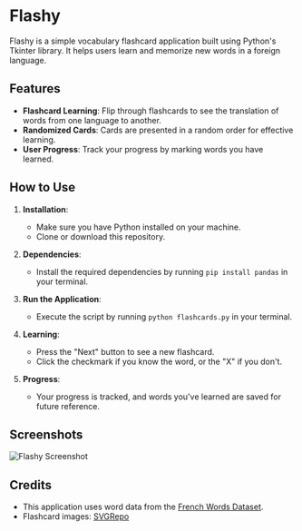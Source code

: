 # Flashy

Flashy is a simple vocabulary flashcard application built using Python's Tkinter library. It helps users learn and memorize new words in a foreign language.

## Features

- **Flashcard Learning**: Flip through flashcards to see the translation of words from one language to another.
- **Randomized Cards**: Cards are presented in a random order for effective learning.
- **User Progress**: Track your progress by marking words you have learned.

## How to Use

1. **Installation**:
   - Make sure you have Python installed on your machine.
   - Clone or download this repository.

2. **Dependencies**:
   - Install the required dependencies by running `pip install pandas` in your terminal.

3. **Run the Application**:
   - Execute the script by running `python flashcards.py` in your terminal.

4. **Learning**:
   - Press the "Next" button to see a new flashcard.
   - Click the checkmark if you know the word, or the "X" if you don't.

5. **Progress**:
   - Your progress is tracked, and words you've learned are saved for future reference.

## Screenshots

![Flashy Screenshot](images/screenshot.png)



## Credits

- This application uses word data from the [French Words Dataset](data/french_words.csv).
- Flashcard images: [SVGRepo](https://www.svgrepo.com/)